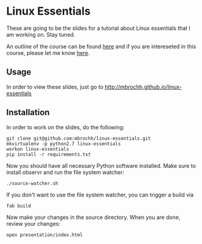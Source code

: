 # Linux Essentials

These are going to be the slides for a tutorial about Linux essentials that 
I am working on. Stay tuned.

An outline of the course can be found [here](https://docs.google.com/document/d/11VN5YN98WG53VHFAbzLuGNLyFw-iaNC78igHOJpjN5o)
and if you are intereseted in this course, please let me know [here](https://docs.google.com/forms/d/1R2BJN4yqS7QzPugk_Qu8Ve5z-x6EevoTPRlsw1RyH3s/viewform).


## Usage

In order to view these slides, just go to http://mbrochh.github.io/linux-essentials


## Installation

In order to work on the slides, do the following:

    git clone git@github.com:mbrochh/linux-essentials.git
    mkvirtualenv -p python2.7 linux-essentials
    workon linux-essentials
    pip install -r requirements.txt

Now you should have all necessary Python software installed. Make sure to 
install observr and run the file system watcher:

    ./source-watcher.sh

If you don't want to use the file system watcher, you can trigger a build via

    fab build

Now make your changes in the source directory. When you are done, review your
changes:

    open presentation/index.html
